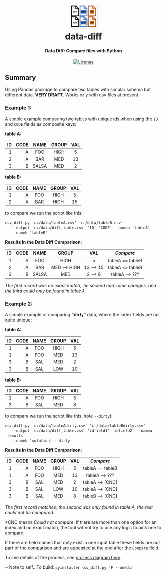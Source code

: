 <h1 align="center">
<img src="https://raw.githubusercontent.com/ryansutc/data_diff/master/doc/blob/data_diff.png" alt="data-diff" width="20%">
    <br>
        data-diff
    <br>
  <h4 align="center">Data Diff: Compare files with Python</h4>
</h1>

<p align="center">
  <a href="https://github.com/ryansutc/data_diff/blob/master/LICENSE">
    <img src="https://img.shields.io/npm/l/express.svg?maxAge=2592000&style=flat-square"
         alt="License">
  </a>
</p>

## Summary
Using Pandas package to compare two tables with simular schema but different data. **VERY DRAFT**. Works only with csv files
at present.

### Example 1:

A simple example comparing two tables with unique ids when using 
the ```ID``` and ```CODE``` fields as composite keys: 

**table A:**

| ID | CODE | NAME | GROUP | VAL | 
|---:|-----:|:-----:|:---:|:----:|
| 1  | A    | FOO   | HIGH| 5 | 
| 2| A| BAR | MED | 13 |
| 3 | B| SALSA| MED| 2 |


**table B:**

| ID | CODE | NAME | GROUP | VAL | 
|---:|-----:|:-----:|:---:|:----:| 
| 1  | A    | FOO   | HIGH| 5 | 
| 2| A| BAR | HIGH | 15 |

to compare we run the script like this:

```
csv_diff.py 'c:/data/tableA.csv' 'c:/data/tableB.csv' 
   --output 'c:/data/diff_table.csv' 'ID' 'CODE' --namea 'tableA'
   --nameb 'tableB'
```

**Results in the Data Diff Comparison:**

| ID | CODE | NAME | GROUP | VAL | *Compare* |
|---:|-----:|:-----:|:---:|:----:|:---:|
| 1 | A | FOO | HIGH | 5 | tableA == tableB |
| 2 | A | BAR | MED --> HIGH | 13 --> 15 | tableA <> tableB |
| 3 | B | SALSA | MED | 2 --> 8 | tableA --> ??? |

*The first record was an exact match, the second had some changes, and
the third could only be found in table A.*
### Example 2:

A simple example of comparing **"dirty"** data, where the index fields are not quite unique:

**table A:**

| ID | CODE | NAME | GROUP | VAL | 
|---:|-----:|:-----:|:---:|:----:|
| 1 | A | FOO | HIGH| 5 | 
| 1 | A | FOO | MED | 13 |
| 3 | B | SAL | MED | 2 |
| 3 | B | SAL | LOW | 10 |

**table B:**

| ID | CODE | NAME | GROUP | VAL | 
|---:|-----:|:-----:|:---:|:----:| 
| 1 | A | FOO | HIGH| 5 | 
| 3 | B | SAL | MED | 8 |


to compare we run the script like this (note ```--dirty```):

```
csv_diff.py 'c:/data/tableAdirty.csv' 'c:/data/tableBdirty.csv' 
   --output 'c:/data/diff_table.csv' 'idfield1' 'idfield2' --namea 'results'
   --nameb 'solution' --dirty
```

**Results in the Data Diff Comparison:**

| ID | CODE | NAME | GROUP | VAL | *Compare* | 
|---:|-----:|:-----:|:---:|:----:|:---:|
| 1 | A | FOO | HIGH| 5 | tableA == tableB | 
| 1 | A | FOO | MED | 13 | tableA --> ??? |
| 3 | B | SAL | MED | 2 | tableA --> [CNC] | 
| 3 | B | SAL | LOW | 10 | tableA --> [CNC] |
| 3 | B | SAL | MED | 8 | tableB --> [CNC] | 

*The first record matches, the second was only found in table A, the
rest could not be compared.*

*CNC means *Could not compare*. If there are more than one option for an index
and no exact match, the tool will not try to use any logic to pick one to compare. 

If there are field names that only exist in one input table these 
fields are not part of the comparison and are
appended at the end after the ```Compare``` field.

To see details of the process, see [process diagram here](https://www.lucidchart.com/documents/view/a5c3bef5-3ff1-44ba-af41-04e9d7c63ce3/0).

~
Note to self..
To build: ```pyinstaller csv_diff.py -F --onedir```
